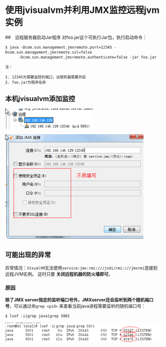 使用jvisualvm并利用JMX监控远程jvm实例
================================================================================
##　远程服务器启动Jar程序
对foo.jar这个可执行Jar包，执行启动命令：
```shell
$ java -Dcom.sun.management.jmxremote.port=12345 -Dcom.sun.management.jmxremote.ssl=false      
      -Dcom.sun.management.jmxremote.authenticate=false -jar foo.jar
```
```
注：

1. 12345为需要监控的端口，远程机器需要开启
2. foo.jar为程序名称
```

## 本机jvisualvm添加监控

![图2](img/2.png)

![图3](img/3.png)

## 可能出现的异常
异常情况：`VisualVM`无法使用`service:jmx:rmi:///jndi/rmi:///jmxrmi`连接到远程JVM实例。
这时只要 **关闭远程机器的防火墙即可**。

### 原因
**除了JMX server指定的监听端口号外，JMXserver还会监听到两个随机端口号**，可以通过命`grep <pid>`
来查看当前java进程需要监听的随机端口号：
```shell
$ lsof -i|grep java|grep 5801
```
![图4](img/4.png)
